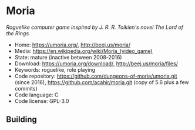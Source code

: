 # Moria

_Roguelike computer game inspired by J. R. R. Tolkien's novel The Lord of the Rings._

- Home: https://umoria.org/, http://beej.us/moria/
- Media: https://en.wikipedia.org/wiki/Moria_(video_game)
- State: mature (inactive between 2008-2016)
- Download: https://umoria.org/download/, http://beej.us/moria/files/
- Keywords: roguelike, role playing
- Code repository: https://github.com/dungeons-of-moria/umoria.git (since 2016), https://github.com/acahir/moria.git (copy of 5.6 plus a few commits)
- Code language: C
- Code license: GPL-3.0

## Building


